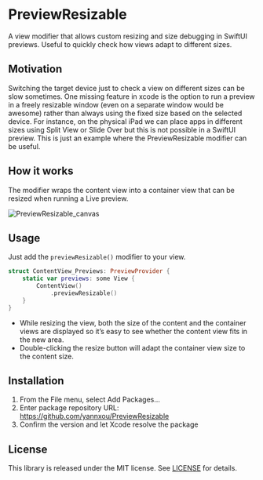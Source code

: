 # PreviewResizable

A view modifier that allows custom resizing and size debugging in SwiftUI previews. Useful to quickly check how views adapt to different sizes.

## Motivation

Switching the target device just to check a view on different sizes can be slow sometimes. One missing feature in xcode is the option to run a preview in a freely resizable window (even on a separate window would be awesome) rather than always using the fixed size based on the selected device. For instance, on the physical iPad we can place apps in different sizes using Split View or Slide Over but this is not possible in a SwiftUI preview. This is just an example where the PreviewResizable modifier can be useful.

## How it works

The modifier wraps the content view into a container view that can be resized when running a Live preview. 

![PreviewResizable_canvas](https://user-images.githubusercontent.com/5954961/202699901-51af1e16-b330-48b5-a559-3d6a315a696b.gif)

## Usage

Just add the `previewResizable()` modifier to your view.

```swift
struct ContentView_Previews: PreviewProvider {
    static var previews: some View {
        ContentView()
            .previewResizable()
    }
}
```

* While resizing the view, both the size of the content and the container views are displayed so it’s easy to see whether the content view fits in the new area. 
* Double-clicking the resize button will adapt the container view size to the content size.

## Installation

1. From the File menu, select Add Packages...
2. Enter package repository URL: https://github.com/yannxou/PreviewResizable
3. Confirm the version and let Xcode resolve the package

## License

This library is released under the MIT license. See [LICENSE](LICENSE) for details.

